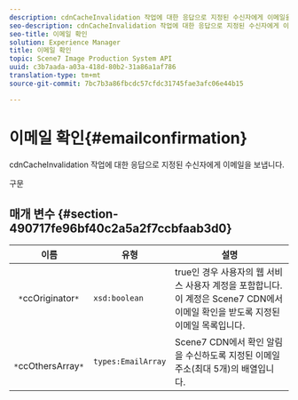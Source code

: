 ```yaml
---
description: cdnCacheInvalidation 작업에 대한 응답으로 지정된 수신자에게 이메일을 보냅니다.
seo-description: cdnCacheInvalidation 작업에 대한 응답으로 지정된 수신자에게 이메일을 보냅니다.
seo-title: 이메일 확인
solution: Experience Manager
title: 이메일 확인
topic: Scene7 Image Production System API
uuid: c3b7aada-a03a-418d-80b2-31a86a1af786
translation-type: tm+mt
source-git-commit: 7bc7b3a86fbcdc57cfdc31745fae3afc06e44b15

---
```



# 이메일 확인{#emailconfirmation}

cdnCacheInvalidation 작업에 대한 응답으로 지정된 수신자에게 이메일을 보냅니다.

구문

## 매개 변수 {#section-490717fe96bf40c2a5a2f7ccbfaab3d0}

| 이름 | 유형 | 설명 |
|---|---|---|
| ` *`ccOriginator`*` | `xsd:boolean` | true인 경우 사용자의 웹 서비스 사용자 계정을 포함합니다. 이 계정은 Scene7 CDN에서 이메일 확인을 받도록 지정된 이메일 목록입니다. |
| ` *`ccOthersArray`*` | `types:EmailArray` | Scene7 CDN에서 확인 알림을 수신하도록 지정된 이메일 주소(최대 5개)의 배열입니다. |

